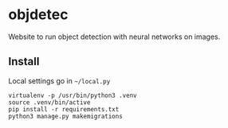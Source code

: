 # objdetec

Website to run object detection with neural networks on images.


## Install
Local settings go in ```~/local.py```

```
virtualenv -p /usr/bin/python3 .venv
source .venv/bin/active
pip install -r requirements.txt
python3 manage.py makemigrations
```
